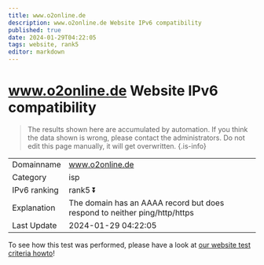 ```yaml
---
title: www.o2online.de
description: www.o2online.de Website IPv6 compatibility
published: true
date: 2024-01-29T04:22:05
tags: website, rank5
editor: markdown
---
```


# www.o2online.de Website IPv6 compatibility

> The results shown here are accumulated by automation. If you think the data shown is wrong, please contact the administrators. 
> Do not edit this page manually, it will get overwritten.
{.is-info}


|   |   |
| - | - |
| Domainname | www.o2online.de
| Category | isp |
| IPv6 ranking | rank5 :arrow_double_down: |
| Explanation | The domain has an AAAA record but does respond to neither ping/http/https |
| Last Update | 2024-01-29 04:22:05 |

To see how this test was performed, please have a look at [our website test criteria howto](/howto/testcriteria/website)!

